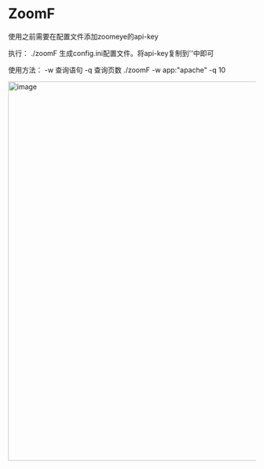 # ZoomF


使用之前需要在配置文件添加zoomeye的api-key

执行： ./zoomF 生成config.ini配置文件。将api-key复制到''中即可

使用方法：
-w 查询语句
-q 查询页数
./zoomF -w app:"apache" -q 10


<img width="771" alt="image" src="https://user-images.githubusercontent.com/53268974/178652876-54d9b02d-0c09-4f53-9f07-ee2cdcc50a9e.png">
